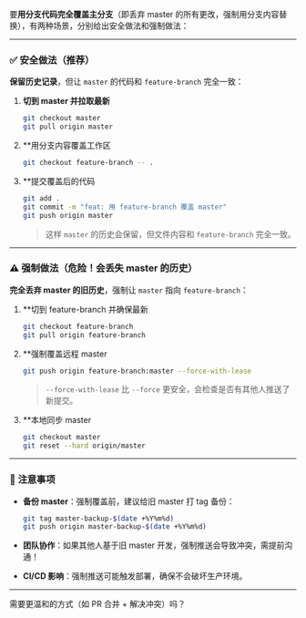 要**用分支代码完全覆盖主分支**（即丢弃 master 的所有更改，强制用分支内容替换），有两种场景，分别给出安全做法和强制做法：

---

### ✅ **安全做法（推荐）**

**保留历史记录**，但让 `master` 的代码和 `feature-branch` 完全一致：

1. **切到 master 并拉取最新**
    
    ```bash
    git checkout master
    git pull origin master
    ```
    
2. **用分支内容覆盖工作区
    
    ```bash
    git checkout feature-branch -- .
    ```
    
3. **提交覆盖后的代码
    
    ```bash
    git add .
    git commit -m "feat: 用 feature-branch 覆盖 master"
    git push origin master
    ```
    
    > 这样 `master` 的历史会保留，但文件内容和 `feature-branch` 完全一致。
    

---

### ⚠️ **强制做法（危险！会丢失 master 的历史）**

**完全丢弃 master 的旧历史**，强制让 `master` 指向 `feature-branch`：

1. **切到 feature-branch 并确保最新
    
    ```bash
    git checkout feature-branch
    git pull origin feature-branch
    ```
    
2. **强制覆盖远程 master
    
    ```bash
    git push origin feature-branch:master --force-with-lease
    ```
    
    > `--force-with-lease` 比 `--force` 更安全，会检查是否有其他人推送了新提交。
    
3. **本地同步 master
    
    ```bash
    git checkout master
    git reset --hard origin/master
    ```
    

---

### 📌 **注意事项**

- **备份 master**：强制覆盖前，建议给旧 master 打 tag 备份：

    
    ```bash
    git tag master-backup-$(date +%Y%m%d)
    git push origin master-backup-$(date +%Y%m%d)
    ```
    
- **团队协作**：如果其他人基于旧 master 开发，强制推送会导致冲突，需提前沟通！
    
- **CI/CD 影响**：强制推送可能触发部署，确保不会破坏生产环境。
    

---

需要更温和的方式（如 PR 合并 + 解决冲突）吗？